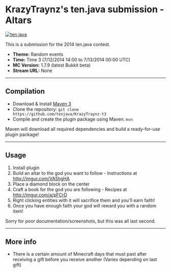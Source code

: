 KrazyTraynz's ten.java submission - Altars
==============================

[![ten.java](https://cdn.mediacru.sh/hu4CJqRD7AiB.svg)](https://tenjava.com/)

This is a submission for the 2014 ten.java contest.

- __Theme:__ Random events
- __Time:__ Time 3 (7/12/2014 14:00 to 7/13/2014 00:00 UTC)
- __MC Version:__ 1.7.9 (latest Bukkit beta)
- __Stream URL:__ None

<!-- put chosen theme above -->

---------------------------------------

Compilation
-----------

- Download & Install [Maven 3](http://maven.apache.org/download.html)
- Clone the repository: `git clone https://github.com/tenjava/KrazyTraynz-t3`
- Compile and create the plugin package using Maven: `mvn`

Maven will download all required dependencies and build a ready-for-use plugin package!

---------------------------------------

Usage
-----

1. Install plugin
2. Build an altar to the god you want to follow - Instructions at http://imgur.com/VA5hgHA
3. Place a diamond block on the center
4. Craft a book for the god you are following - Recipes at http://imgur.com/a/pFCrD
5. Right clicking entities with it will sacrifice them and you'll earn faith!
5. Once you have enough faith your god will reward you with a random item!

Sorry for poor documentation/screenshots, but this was all last second.


----------------------------------------

More info
---------

- There is a certain amount of Minecraft days that must past after receiving a gift before you receive another (Varies depending on last gift)

<!-- Hi, KrazyTraynz! This is the default README for every ten.java submission. -->
<!-- We encourage you to edit this README with some information about your submission – keep in mind you'll be scored on documentation! -->
